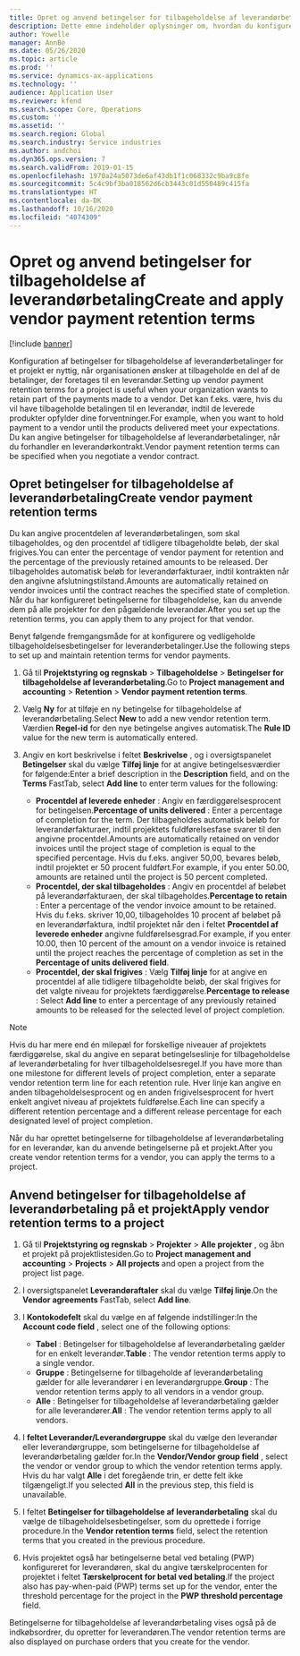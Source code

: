 ```yaml
---
title: Opret og anvend betingelser for tilbageholdelse af leverandørbetaling
description: Dette emne indeholder oplysninger om, hvordan du konfigurerer og vedligeholder tilbageholdelsesbetingelser for leverandørbetalinger.
author: Yowelle
manager: AnnBe
ms.date: 05/26/2020
ms.topic: article
ms.prod: ''
ms.service: dynamics-ax-applications
ms.technology: ''
audience: Application User
ms.reviewer: kfend
ms.search.scope: Core, Operations
ms.custom: ''
ms.assetid: ''
ms.search.region: Global
ms.search.industry: Service industries
ms.author: andchoi
ms.dyn365.ops.version: 7
ms.search.validFrom: 2019-01-15
ms.openlocfilehash: 1970a24a5073de6af43db1f1c068332c9ba9c8fe
ms.sourcegitcommit: 5c4c9bf3ba018562d6cb3443c01d550489c415fa
ms.translationtype: HT
ms.contentlocale: da-DK
ms.lasthandoff: 10/16/2020
ms.locfileid: "4074309"
---
```

# <a name="create-and-apply-vendor-payment-retention-terms"></a><span data-ttu-id="3db4c-103">Opret og anvend betingelser for tilbageholdelse af leverandørbetaling</span><span class="sxs-lookup"><span data-stu-id="3db4c-103">Create and apply vendor payment retention terms</span></span>

[!include [banner](../includes/banner.md)] 

<span data-ttu-id="3db4c-104">Konfiguration af betingelser for tilbageholdelse af leverandørbetalinger for et projekt er nyttig, når organisationen ønsker at tilbageholde en del af de betalinger, der foretages til en leverandør.</span><span class="sxs-lookup"><span data-stu-id="3db4c-104">Setting up vendor payment retention terms for a project is useful when your organization wants to retain part of the payments made to a vendor.</span></span> <span data-ttu-id="3db4c-105">Det kan f.eks. være, hvis du vil have tilbageholde betalingen til en leverandør, indtil de leverede produkter opfylder dine forventninger.</span><span class="sxs-lookup"><span data-stu-id="3db4c-105">For example, when you want to hold payment to a vendor until the products delivered meet your expectations.</span></span> <span data-ttu-id="3db4c-106">Du kan angive betingelser for tilbageholdelse af leverandørbetalinger, når du forhandler en leverandørkontrakt.</span><span class="sxs-lookup"><span data-stu-id="3db4c-106">Vendor payment retention terms can be specified when you negotiate a vendor contract.</span></span>

## <a name="create-vendor-payment-retention-terms"></a><span data-ttu-id="3db4c-107">Opret betingelser for tilbageholdelse af leverandørbetaling</span><span class="sxs-lookup"><span data-stu-id="3db4c-107">Create vendor payment retention terms</span></span>

<span data-ttu-id="3db4c-108">Du kan angive procentdelen af leverandørbetalingen, som skal tilbageholdes, og den procentdel af tidligere tilbageholdte beløb, der skal frigives.</span><span class="sxs-lookup"><span data-stu-id="3db4c-108">You can enter the percentage of vendor payment for retention and the percentage of the previously retained amounts to be released.</span></span> <span data-ttu-id="3db4c-109">Der tilbageholdes automatisk beløb for leverandørfakturaer, indtil kontrakten når den angivne afslutningstilstand.</span><span class="sxs-lookup"><span data-stu-id="3db4c-109">Amounts are automatically retained on vendor invoices until the contract reaches the specified state of completion.</span></span> <span data-ttu-id="3db4c-110">Når du har konfigureret betingelserne for tilbageholdelse, kan du anvende dem på alle projekter for den pågældende leverandør.</span><span class="sxs-lookup"><span data-stu-id="3db4c-110">After you set up the retention terms, you can apply them to any project for that vendor.</span></span>

<span data-ttu-id="3db4c-111">Benyt følgende fremgangsmåde for at konfigurere og vedligeholde tilbageholdelsesbetingelser for leverandørbetalinger.</span><span class="sxs-lookup"><span data-stu-id="3db4c-111">Use the following steps to set up and maintain retention terms for vendor payments.</span></span> 

1. <span data-ttu-id="3db4c-112">Gå til **Projektstyring og regnskab** > **Tilbageholdelse** > **Betingelser for tilbageholdelse af leverandørbetaling**.</span><span class="sxs-lookup"><span data-stu-id="3db4c-112">Go to **Project management and accounting** > **Retention** > **Vendor payment retention terms**.</span></span>
2. <span data-ttu-id="3db4c-113">Vælg **Ny** for at tilføje en ny betingelse for tilbageholdelse af leverandørbetaling.</span><span class="sxs-lookup"><span data-stu-id="3db4c-113">Select **New** to add a new vendor retention term.</span></span> <span data-ttu-id="3db4c-114">Værdien **Regel-id** for den nye betingelse angives automatisk.</span><span class="sxs-lookup"><span data-stu-id="3db4c-114">The **Rule ID** value for the new term is automatically entered.</span></span> 
3. <span data-ttu-id="3db4c-115">Angiv en kort beskrivelse i feltet **Beskrivelse** , og i oversigtspanelet **Betingelser** skal du vælge **Tilføj linje** for at angive betingelsesværdier for følgende:</span><span class="sxs-lookup"><span data-stu-id="3db4c-115">Enter a brief description in the **Description** field, and on the **Terms** FastTab, select **Add line** to enter term values for the following:</span></span>

   - <span data-ttu-id="3db4c-116">**Procentdel af leverede enheder** : Angiv en færdiggørelsesprocent for betingelsen.</span><span class="sxs-lookup"><span data-stu-id="3db4c-116">**Percentage of units delivered** : Enter a percentage of completion for the term.</span></span> <span data-ttu-id="3db4c-117">Der tilbageholdes automatisk beløb for leverandørfakturaer, indtil projektets fuldførelsesfase svarer til den angivne procentdel.</span><span class="sxs-lookup"><span data-stu-id="3db4c-117">Amounts are automatically retained on vendor invoices until the project stage of completion is equal to the specified percentage.</span></span> <span data-ttu-id="3db4c-118">Hvis du f.eks. angiver 50,00, bevares beløb, indtil projektet er 50 procent fuldført.</span><span class="sxs-lookup"><span data-stu-id="3db4c-118">For example, if you enter 50.00, amounts are retained until the project is 50 percent completed.</span></span>
   - <span data-ttu-id="3db4c-119">**Procentdel, der skal tilbageholdes** : Angiv en procentdel af beløbet på leverandørfakturaen, der skal tilbageholdes.</span><span class="sxs-lookup"><span data-stu-id="3db4c-119">**Percentage to retain** : Enter a percentage of the vendor invoice amount to be retained.</span></span> <span data-ttu-id="3db4c-120">Hvis du f.eks. skriver 10,00, tilbageholdes 10 procent af beløbet på en leverandørfaktura, indtil projektet når den i feltet **Procentdel af leverede enheder** angivne fuldførelsesgrad.</span><span class="sxs-lookup"><span data-stu-id="3db4c-120">For example, if you enter 10.00, then 10 percent of the amount on a vendor invoice is retained until the project reaches the percentage of completion as set in the **Percentage of units delivered field**.</span></span>
   - <span data-ttu-id="3db4c-121">**Procentdel, der skal frigives** : Vælg **Tilføj linje** for at angive en procentdel af alle tidligere tilbageholdte beløb, der skal frigives for det valgte niveau for projektets færdiggørelse.</span><span class="sxs-lookup"><span data-stu-id="3db4c-121">**Percentage to release** : Select **Add line** to enter a percentage of any previously retained amounts to be released for the selected level of project completion.</span></span>

> [!NOTE]
> <span data-ttu-id="3db4c-122">Hvis du har mere end én milepæl for forskellige niveauer af projektets færdiggørelse, skal du angive en separat betingelseslinje for tilbageholdelse af leverandørbetaling for hver tilbageholdelsesregel.</span><span class="sxs-lookup"><span data-stu-id="3db4c-122">If you have more than one milestone for different levels of project completion, enter a separate vendor retention term line for each retention rule.</span></span> <span data-ttu-id="3db4c-123">Hver linje kan angive en anden tilbageholdelsesprocent og en anden frigivelsesprocent for hvert enkelt angivet niveau af projektets fuldførelse.</span><span class="sxs-lookup"><span data-stu-id="3db4c-123">Each line can specify a different retention percentage and a different release percentage for each designated level of project completion.</span></span>

<span data-ttu-id="3db4c-124">Når du har oprettet betingelserne for tilbageholdelse af leverandørbetaling for en leverandør, kan du anvende betingelserne på et projekt.</span><span class="sxs-lookup"><span data-stu-id="3db4c-124">After you create vendor retention terms for a vendor, you can apply the terms to a project.</span></span>

## <a name="apply-vendor-retention-terms-to-a-project"></a><span data-ttu-id="3db4c-125">Anvend betingelser for tilbageholdelse af leverandørbetaling på et projekt</span><span class="sxs-lookup"><span data-stu-id="3db4c-125">Apply vendor retention terms to a project</span></span>

1. <span data-ttu-id="3db4c-126">Gå til **Projektstyring og regnskab** > **Projekter** > **Alle projekter** , og åbn et projekt på projektlistesiden.</span><span class="sxs-lookup"><span data-stu-id="3db4c-126">Go to **Project management and accounting** > **Projects** > **All projects** and open a project from the project list page.</span></span>
2. <span data-ttu-id="3db4c-127">I oversigtspanelet **Leverandøraftaler** skal du vælge **Tilføj linje**.</span><span class="sxs-lookup"><span data-stu-id="3db4c-127">On the **Vendor agreements** FastTab, select **Add line**.</span></span>
3. <span data-ttu-id="3db4c-128">I **Kontokodefelt** skal du vælge en af følgende indstillinger:</span><span class="sxs-lookup"><span data-stu-id="3db4c-128">In the **Account code field** , select one of the following options:</span></span> 

   - <span data-ttu-id="3db4c-129">**Tabel** : Betingelser for tilbageholdelse af leverandørbetaling gælder for en enkelt leverandør.</span><span class="sxs-lookup"><span data-stu-id="3db4c-129">**Table** : The vendor retention terms apply to a single vendor.</span></span>
   - <span data-ttu-id="3db4c-130">**Gruppe** : Betingelserne for tilbageholde af leverandørbetaling gælder for alle leverandører i en leverandørgruppe.</span><span class="sxs-lookup"><span data-stu-id="3db4c-130">**Group** : The vendor retention terms apply to all vendors in a vendor group.</span></span>
   - <span data-ttu-id="3db4c-131">**Alle** : Betingelser for tilbageholdelse af leverandørbetaling gælder for alle leverandører.</span><span class="sxs-lookup"><span data-stu-id="3db4c-131">**All** : The vendor retention terms apply to all vendors.</span></span>

4. <span data-ttu-id="3db4c-132">I **feltet Leverandør/Leverandørgruppe** skal du vælge den leverandør eller leverandørgruppe, som betingelserne for tilbageholdelse af leverandørbetaling gælder for.</span><span class="sxs-lookup"><span data-stu-id="3db4c-132">In the **Vendor/Vendor group field** , select the vendor or vendor group to which the vendor retention terms apply.</span></span> <span data-ttu-id="3db4c-133">Hvis du har valgt **Alle** i det foregående trin, er dette felt ikke tilgængeligt.</span><span class="sxs-lookup"><span data-stu-id="3db4c-133">If you selected **All** in the previous step, this field is unavailable.</span></span>
5. <span data-ttu-id="3db4c-134">I feltet **Betingelser for tilbageholdelse af leverandørbetaling** skal du vælge de tilbageholdelsesbetingelser, som du oprettede i forrige procedure.</span><span class="sxs-lookup"><span data-stu-id="3db4c-134">In the **Vendor retention terms** field, select the retention terms that you created in the previous procedure.</span></span>
6. <span data-ttu-id="3db4c-135">Hvis projektet også har betingelserne betal ved betaling (PWP) konfigureret for leverandøren, skal du angive tærskelprocenten for projektet i feltet **Tærskelprocent for betal ved betaling**.</span><span class="sxs-lookup"><span data-stu-id="3db4c-135">If the project also has pay-when-paid (PWP) terms set up for the vendor, enter the threshold percentage for the project in the **PWP threshold percentage** field.</span></span>

<span data-ttu-id="3db4c-136">Betingelserne for tilbageholdelse af leverandørbetaling vises også på de indkøbsordrer, du opretter for leverandøren.</span><span class="sxs-lookup"><span data-stu-id="3db4c-136">The vendor retention terms are also displayed on purchase orders that you create for the vendor.</span></span>
